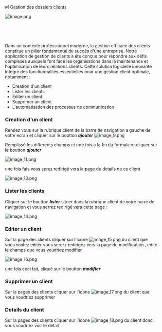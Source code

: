 #l Gestion des dossiers clients

![image.png](image.png)





<br>
<br>
<br>

Dans un contexte professionnel moderne, la gestion efficace des clients constitue un pilier fondamental du succès d'une entreprise. Notre application de gestion de clients a été conçue pour répondre aux défis complexes auxquels font face les organisations dans la maintenance et l'optimisation de leurs relations clients.
Cette solution logicielle innovante intègre des fonctionnalités essentielles pour une gestion client optimale, notamment :

* Creation d'un client 
* Lister les clients
* Editer un client
* Supprimer un client
* L'automatisation des processus de communication


### Creation d'un client

Rendez vous sur la rubrique client de la barre de navigation a gauche de votre ecran et cliquer sur le boutton **_ajouter_** 
![image_9.png](image_9.png)

Remplissé les differents champs et une fois a la fin du formulaire cliquer sur le boutton **_ajouter_**

![image_11.png](image_11.png)

une fois fais vous serez redirigé vers la page du details de ce client 

![image_13.png](image_13.png)

### Lister les clients 

Cliquer sur le boutton _**lister**_ situer dans la rubrique client de votre barre de navigation  et vous serrez redirigé vers cette page :

![image_14.png](image_14.png)


### Editer un client

Sur la page des clients cliquer sur l'icone  ![image_15.png](image_15.png) du client que vous voulez editer vous sererz redirigez vers la page de modification , edité le champs que vous voudriez modifier 

![image_16.png](image_16.png) 

une fois ceci fait, cliqué sur le boutton **_modifier_** 

### Supprimer un client

Sur la pages des clients cliquer sur l'icone ![image_17.png](image_17.png) du client que vous voudriez supprimer 

### Details du client 

Sur la pages des clients cliquer sur l'icone ![image_18.png](image_18.png) du client donc vous voudriez voir le detail 



